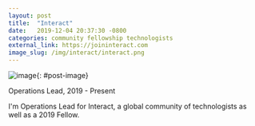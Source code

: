 ```yaml
---
layout: post
title:  "Interact"
date:   2019-12-04 20:37:30 -0800
categories: community fellowship technologists
external_link: https://joininteract.com
image_slug: /img/interact/interact.png
---
```


![image]({{site.url}}/img/interact/interact.png){: #post-image}

Operations Lead, 2019 - Present

I'm Operations Lead for Interact, a global community of technologists as well as a 2019 Fellow. 